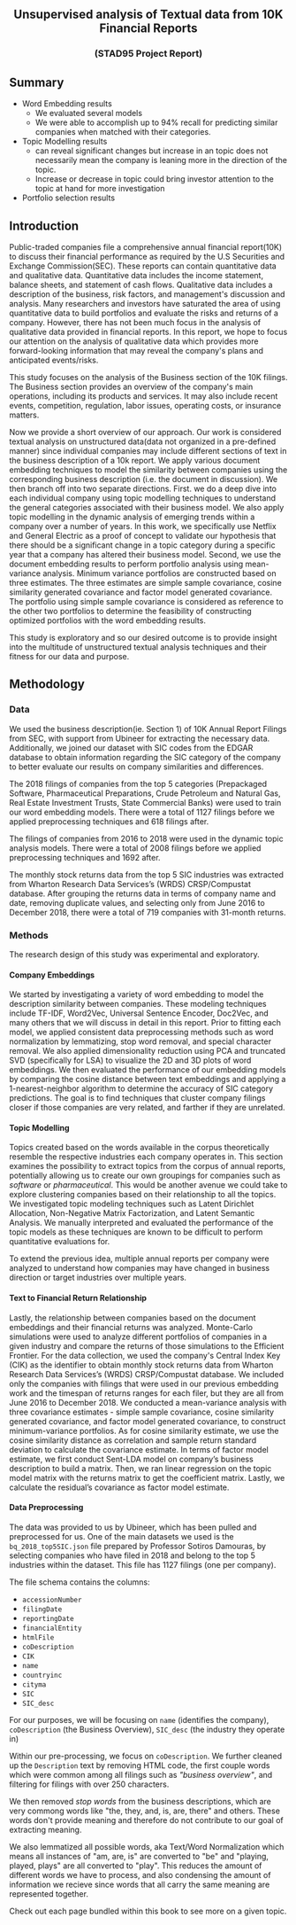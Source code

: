 ## <center>Unsupervised analysis of Textual data from 10K Financial Reports</center>

### <center>(STAD95 Project Report)</center>

## Summary

- Word Embedding results
  - We evaluated several models
  - We were able to accomplish up to 94% recall for predicting similar companies when matched with their categories.
- Topic Modelling results
  - can reveal significant changes but increase in an topic does not necessarily mean the company is leaning more in the direction of the topic.
  - Increase or decrease in topic could bring investor attention to the topic at hand for more investigation
- Portfolio selection results

## Introduction

Public-traded companies file a comprehensive annual financial report(10K) to discuss their financial performance as required by the U.S Securities and Exchange Commission(SEC). These reports can contain quantitative data and qualitative data. Quantitative data includes the income statement, balance sheets, and statement of cash flows. Qualitative data includes a description of the business, risk factors, and management's discussion and analysis. Many researchers and investors have saturated the area of using quantitative data to build portfolios and evaluate the risks and returns of a company. However, there has not been much focus in the analysis of qualitative data provided in financial reports. In this report, we hope to focus our attention on the analysis of qualitative data which provides more forward-looking information that may reveal the company's plans and anticipated events/risks.

This study focuses on the analysis of the Business section of the 10K filings. The Business section provides an overview of the company's main operations, including its products and services. It may also include recent events, competition, regulation, labor issues, operating costs, or insurance matters.

Now we provide a short overview of our approach. Our work is considered textual analysis on unstructured data(data not organized in a pre-defined manner) since individual companies may include different sections of text in the business description of a 10k report. We apply various document embedding techniques to model the similarity between companies using the corresponding business description (i.e. the document in discussion). We then branch off into two separate directions. First. we do a deep dive into each individual company using topic modelling techniques to understand the general categories associated with their business model. We also apply topic modelling in the dynamic analysis of emerging trends within a company over a number of years. In this work, we specifically use Netflix and General Electric as a proof of concept to validate our hypothesis that there should be a significant change in a topic category during a specific year that a company has altered their business model. Second, we use the document embedding results to perform portfolio analysis using mean-variance analysis. Minimum variance portfolios are constructed based on three estimates. The three estimates are simple sample covariance, cosine similarity generated covariance and factor model generated covariance. The portfolio using simple sample covariance is considered as reference to the other two portfolios to determine the feasibility of constructing optimized portfolios with the word embedding results.

This study is exploratory and so our desired outcome is to provide insight into the multitude of unstructured textual analysis techniques and their fitness for our data and purpose.

## Methodology

### Data

We used the business description(ie. Section 1) of 10K Annual Report Filings from SEC, with support from Ubineer for extracting the necessary data. Additionally, we joined our dataset with SIC codes from the EDGAR database to obtain information regarding the SIC category of the company to better evaluate our results on company similarities and differences.

The 2018 filings of companies from the top 5 categories (Prepackaged Software, Pharmaceutical Preparations, Crude Petroleum and Natural Gas, Real Estate Investment Trusts, State Commercial Banks) were used to train our word embedding models. There were a total of 1127 filings before we applied preprocessing techniques and 618 filings after.

The filings of companies from 2016 to 2018 were used in the dynamic topic analysis models. There were a total of 2008 filings before we applied preprocessing techniques and 1692 after.

The monthly stock returns data from the top 5 SIC industries was extracted from Wharton Research Data Services’s (WRDS) CRSP/Compustat database. After grouping the returns data in terms of company name and date, removing duplicate values, and selecting only from June 2016 to December 2018, there were a total of 719 companies with 31-month returns.

### Methods

The research design of this study was experimental and exploratory.

#### Company Embeddings

We started by investigating a variety of word embedding to model the description similarity between companies. These modeling techniques include TF-IDF, Word2Vec, Universal Sentence Encoder, Doc2Vec, and many others that we will discuss in detail in this report. Prior to fitting each model, we applied consistent data preprocessing methods such as word normalization by lemmatizing, stop word removal, and special character removal. We also applied dimensionality reduction using PCA and truncated SVD (specifically for LSA) to visualize the 2D and 3D plots of word embeddings. We then evaluated the performance of our embedding models by comparing the cosine distance between text embeddings and applying a 1-nearest-neighbor algorithm to determine the accuracy of SIC category predictions. The goal is to find techniques that cluster company filings closer if those companies are very related, and farther if they are unrelated.

#### Topic Modelling

Topics created based on the words available in the corpus theoretically resemble the respective industries each company operates in. This section examines the possibility to extract topics from the corpus of annual reports, potentially allowing us to create our own groupings for companies such as _software_ or _pharmaceutical_. This would be another avenue we could take to explore clustering companies based on their relationship to all the topics. We investigated topic modeling techniques such as Latent Dirichlet Allocation, Non-Negative Matrix Factorization, and Latent Semantic Analysis. We manually interpreted and evaluated the performance of the topic models as these techniques are known to be difficult to perform quantitative evaluations for.

To extend the previous idea, multiple annual reports per company were analyzed to understand how companies may have changed in business direction or target industries over multiple years.

#### Text to Financial Return Relationship

Lastly, the relationship between companies based on the document embeddings and their financial returns was analyzed. Monte-Carlo simulations were used to analyze different portfolios of companies in a given industry and compare the returns of those simulations to the Efficient Frontier. For the data collection, we used the company's Central Index Key (CIK) as the identifier to obtain monthly stock returns data from Wharton Research Data Services’s (WRDS) CRSP/Compustat database. We included only the companies with filings that were used in our previous embedding work and the timespan of returns ranges for each filer, but they are all from June 2016 to December 2018. We conducted a mean-variance analysis with three covariance estimates - simple sample covariance, cosine similarity generated covariance, and factor model generated covariance, to construct minimum-variance portfolios. As for cosine similarity estimate, we use the cosine similarity distance as correlation and sample return standard deviation to calculate the covariance estimate. In terms of factor model estimate, we first conduct Sent-LDA model on company’s business description to build a matrix. Then, we ran linear regression on the topic model matrix with the returns matrix to get the coefficient matrix. Lastly, we calculate the residual’s covariance as factor model estimate.

#### Data Preprocessing

The data was provided to us by Ubineer, which has been pulled and preprocessed for us. One of the main datasets we used is the `bq_2018_top5SIC.json` file prepared by Professor Sotiros Damouras, by selecting companies who have filed in 2018 and belong to the top 5 industries within the dataset. This file has 1127 filings (one per company).

The file schema contains the columns:

- `accessionNumber`
- `filingDate`
- `reportingDate`
- `financialEntity`
- `htmlFile`
- `coDescription`
- `CIK`
- `name`
- `countryinc`
- `cityma`
- `SIC`
- `SIC_desc`

For our purposes, we will be focusing on `name` (identifies the company), `coDescription` (the Business Overview), `SIC_desc` (the industry they operate in)

Within our pre-processing, we focus on `coDescription`.
We further cleaned up the `Description` text by removing HTML code, the first couple words which were common among all filings such as _"business overview"_, and filtering for filings with over 250 characters.

We then removed _stop words_ from the business descriptions, which are very commong words like "the, they, and, is, are, there" and others. These words don't provide meaning and therefore do not contribute to our goal of extracting meaning.

We also lemmatized all possible words, aka Text/Word Normalization which means all instances of "am, are, is" are converted to "be" and "playing, played, plays" are all converted to "play". This reduces the amount of different words we have to process, and also condensing the amount of information we recieve since words that all carry the same meaning are represented together.

Check out each page bundled within this book to see more on a given topic.

```{tableofcontents}

```
